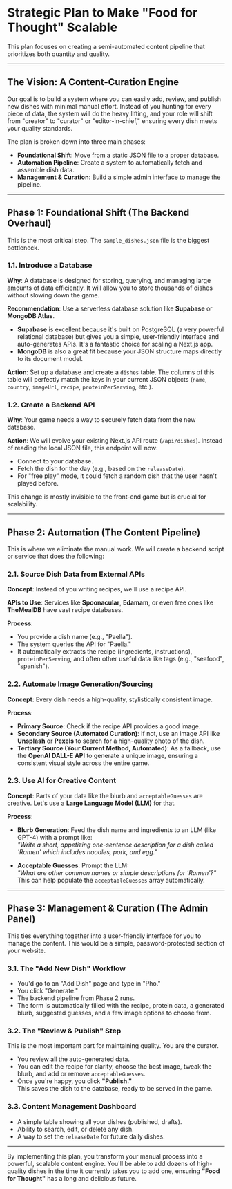 # Strategic Plan to Make "Food for Thought" Scalable

This plan focuses on creating a semi-automated content pipeline that prioritizes both quantity and quality.

---

## The Vision: A Content-Curation Engine

Our goal is to build a system where you can easily add, review, and publish new dishes with minimal manual effort. Instead of you hunting for every piece of data, the system will do the heavy lifting, and your role will shift from "creator" to "curator" or "editor-in-chief," ensuring every dish meets your quality standards.

The plan is broken down into three main phases:

- **Foundational Shift**: Move from a static JSON file to a proper database.  
- **Automation Pipeline**: Create a system to automatically fetch and assemble dish data.  
- **Management & Curation**: Build a simple admin interface to manage the pipeline.

---

## Phase 1: Foundational Shift (The Backend Overhaul)

This is the most critical step. The `sample_dishes.json` file is the biggest bottleneck.

### 1.1. Introduce a Database

**Why**: A database is designed for storing, querying, and managing large amounts of data efficiently. It will allow you to store thousands of dishes without slowing down the game.

**Recommendation**: Use a serverless database solution like **Supabase** or **MongoDB Atlas**.

- **Supabase** is excellent because it's built on PostgreSQL (a very powerful relational database) but gives you a simple, user-friendly interface and auto-generates APIs. It's a fantastic choice for scaling a Next.js app.
- **MongoDB** is also a great fit because your JSON structure maps directly to its document model.

**Action**: Set up a database and create a `dishes` table. The columns of this table will perfectly match the keys in your current JSON objects (`name`, `country`, `imageUrl`, `recipe`, `proteinPerServing`, etc.).

### 1.2. Create a Backend API

**Why**: Your game needs a way to securely fetch data from the new database.

**Action**: We will evolve your existing Next.js API route (`/api/dishes`). Instead of reading the local JSON file, this endpoint will now:

- Connect to your database.
- Fetch the dish for the day (e.g., based on the `releaseDate`).
- For "free play" mode, it could fetch a random dish that the user hasn't played before.

This change is mostly invisible to the front-end game but is crucial for scalability.

---

## Phase 2: Automation (The Content Pipeline)

This is where we eliminate the manual work. We will create a backend script or service that does the following:

### 2.1. Source Dish Data from External APIs

**Concept**: Instead of you writing recipes, we'll use a recipe API.

**APIs to Use**: Services like **Spoonacular**, **Edamam**, or even free ones like **TheMealDB** have vast recipe databases.

**Process**:
- You provide a dish name (e.g., "Paella").
- The system queries the API for "Paella."
- It automatically extracts the recipe (ingredients, instructions), `proteinPerServing`, and often other useful data like tags (e.g., "seafood", "spanish").

### 2.2. Automate Image Generation/Sourcing

**Concept**: Every dish needs a high-quality, stylistically consistent image.

**Process**:
- **Primary Source**: Check if the recipe API provides a good image.
- **Secondary Source (Automated Curation)**: If not, use an image API like **Unsplash** or **Pexels** to search for a high-quality photo of the dish.
- **Tertiary Source (Your Current Method, Automated)**: As a fallback, use the **OpenAI DALL-E API** to generate a unique image, ensuring a consistent visual style across the entire game.

### 2.3. Use AI for Creative Content

**Concept**: Parts of your data like the blurb and `acceptableGuesses` are creative. Let's use a **Large Language Model (LLM)** for that.

**Process**:

- **Blurb Generation**: Feed the dish name and ingredients to an LLM (like GPT-4) with a prompt like:  
  _"Write a short, appetizing one-sentence description for a dish called 'Ramen' which includes noodles, pork, and egg."_

- **Acceptable Guesses**: Prompt the LLM:  
  _"What are other common names or simple descriptions for 'Ramen'?"_  
  This can help populate the `acceptableGuesses` array automatically.

---

## Phase 3: Management & Curation (The Admin Panel)

This ties everything together into a user-friendly interface for you to manage the content. This would be a simple, password-protected section of your website.

### 3.1. The "Add New Dish" Workflow

- You'd go to an "Add Dish" page and type in "Pho."
- You click "Generate."
- The backend pipeline from Phase 2 runs.
- The form is automatically filled with the recipe, protein data, a generated blurb, suggested guesses, and a few image options to choose from.

### 3.2. The "Review & Publish" Step

This is the most important part for maintaining quality. You are the curator.

- You review all the auto-generated data.
- You can edit the recipe for clarity, choose the best image, tweak the blurb, and add or remove `acceptableGuesses`.
- Once you're happy, you click **"Publish."**  
  This saves the dish to the database, ready to be served in the game.

### 3.3. Content Management Dashboard

- A simple table showing all your dishes (published, drafts).
- Ability to search, edit, or delete any dish.
- A way to set the `releaseDate` for future daily dishes.

---

By implementing this plan, you transform your manual process into a powerful, scalable content engine. You'll be able to add dozens of high-quality dishes in the time it currently takes you to add one, ensuring **"Food for Thought"** has a long and delicious future.